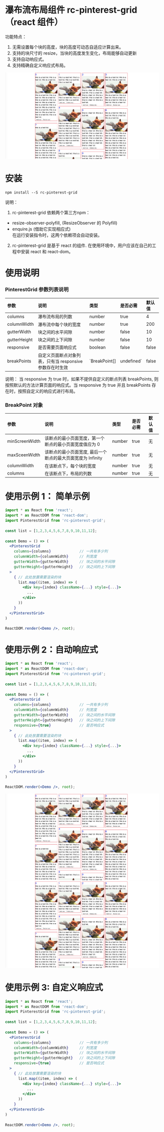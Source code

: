 # 瀑布流布局组件 rc-pinterest-grid（react 组件）
功能特点：
1. 无需设置每个块的高度，块的高度可动态自适应计算出来。
2. 支持的块尺寸的 resize，当块的高度发生变化，布局能够自动更新
3. 支持自动响应式。
4. 支持精确自定义响应式布局。

![demo1](https://github.com/wangmengHB/rc-pinterest-grid/blob/master/images/demo1.png)

# 安装
```
npm install --S rc-pinterest-grid
```
说明：  
1. rc-pinterest-grid 依赖两个第三方npm：
  * resize-observer-polyfill, (ResizeObserver 的 Polyfill)  
  * enquire.js (借助它实现相应式)   
在运行安装指令时，这两个依赖项会自动安装。  
2. rc-pinterest-grid 是基于 react 的组件. 在使用环境中，用户应该在自己的工程中安装 react 和 react-dom。


# 使用说明
### PinterestGrid 参数列表说明
| 参数     | 说明     | 类型     |  是否必需  | 默认值 |
| :----- | :------- | :------- | :----- | :----- |
| columns | 瀑布流布局的列数 | number | true  | 4     |
| columnWidth | 瀑布流中每个块的宽度 | number | true | 200 |
| gutterWidth | 块之间的水平间隙 | number | false  | 10     |
| gutterHeight | 块之间的上下间隙 | number | false | 10  |
| responsive  | 是否需要页面响应式  | boolean  | false  | false    |
| breakPoints | 自定义页面断点对象列表，只有当 responsive 参数存在时生效 | `BreakPoint[] | undefined` | false   |   无   |

说明： 当 responsive 为 true 时，如果不提供自定义的断点列表 breakPoints, 则按照默认的方法计算页面的响应式。当 responsive 为 true 并且 breakPoints 存在时，按照自定义的响应式进行布局。

### BreakPoint 对象
| 参数     | 说明     | 类型     |  是否必需  | 默认值 |
| :------- | :------- | :------- | :----- | :----- |
| minScreenWidth | 该断点的最小页面宽度，第一个断点的最小页面宽度值应为 0 | number | true  | 无     |
| maxSceenWidth | 该断点的最小页面宽度, 最后一个断点的最大页面宽度为 Infinity | number | true  | 无 |
| columnWidth  | 在该断点下，每个块的宽度  | number  | true  | 无    |
| columns | 在该断点下，布局的列数 | number | true   |   无   |


# 使用示例 1： 简单示例
```jsx
import * as React from 'react';
import * as ReactDOM from 'react-dom';
import PinterestGrid from 'rc-pinterest-grid';

const list = [1,2,3,4,5,6,7,8,9,10,11,12];

const Demo = () => (
  <PinterestGrid
    columns={columns}             // 一共有多少列
    columnWidth={columnWidth}     // 列宽度
    gutterWidth={gutterWidth}     // 块之间的水平间隙
    gutterHeight={gutterHeight}   // 块之间的上下间隙
  >
    { // 此处放置需要渲染的块
      list.map((item, index) => (
        <div key={index} className={...} style={...}>
          ...
        </div>
      ))
    }
  </PinterestGrid>
)

ReactDOM.render(<Demo />, root);

```

# 使用示例 2：自动响应式
```jsx
import * as React from 'react';
import * as ReactDOM from 'react-dom';
import PinterestGrid from 'rc-pinterest-grid';

const list = [1,2,3,4,5,6,7,8,9,10,11,12];

const Demo = () => (
  <PinterestGrid
    columns={columns}             // 一共有多少列
    columnWidth={columnWidth}     // 列宽度
    gutterWidth={gutterWidth}     // 块之间的水平间隙
    gutterHeight={gutterHeight}   // 块之间的上下间隙
    responsive={true}             // 是否响应式
  >
    { // 此处放置需要渲染的块
      list.map((item, index) => (
        <div key={index} className={...} style={...}>
          ...
        </div>
      ))
    }
  </PinterestGrid>
)

ReactDOM.render(<Demo />, root);
```
![demo2](https://github.com/wangmengHB/rc-pinterest-grid/blob/master/images/demo1.png)
![demo3](https://github.com/wangmengHB/rc-pinterest-grid/blob/master/images/demo1.png)


# 使用示例 3: 自定义响应式
```jsx
import * as React from 'react';
import * as ReactDOM from 'react-dom';
import PinterestGrid from 'rc-pinterest-grid';

const list = [1,2,3,4,5,6,7,8,9,10,11,12];

const Demo = () => (
  <PinterestGrid
    columns={columns}             // 一共有多少列
    columnWidth={columnWidth}     // 列宽度
    gutterWidth={gutterWidth}     // 块之间的水平间隙
    gutterHeight={gutterHeight}   // 块之间的上下间隙
    responsive={true}             // 是否响应式
  >
    { // 此处放置需要渲染的块
      list.map((item, index) => (
        <div key={index} className={...} style={...}>
          ...
        </div>
      ))
    }
  </PinterestGrid>
)

ReactDOM.render(<Demo />, root);
```



